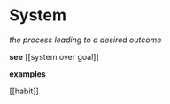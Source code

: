 # System

_the process leading to a desired outcome_

**see** [[system over goal]]

**examples**

[[habit]]
